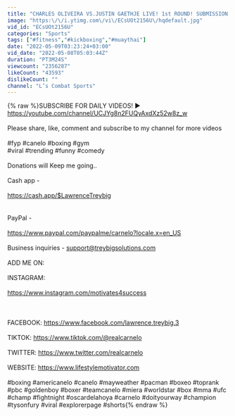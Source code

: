 ```yaml
---
title: "CHARLES OLIVEIRA VS.JUSTIN GAETHJE LIVE! 1st ROUND! SUBMISSION!"
image: "https:\/\/i.ytimg.com\/vi\/ECsUOt2156U\/hqdefault.jpg"
vid_id: "ECsUOt2156U"
categories: "Sports"
tags: ["#fitness","#kickboxing","#muaythai"]
date: "2022-05-09T03:23:24+03:00"
vid_date: "2022-05-08T05:03:44Z"
duration: "PT3M24S"
viewcount: "2356287"
likeCount: "43593"
dislikeCount: ""
channel: "L’s Combat Sports"
---
```

{% raw %}SUBSCRIBE FOR DAILY VIDEOS! ► <a rel="nofollow" target="blank" href="https://youtube.com/channel/UCJYg8n2FUQyAxdXz52w8z_w">https://youtube.com/channel/UCJYg8n2FUQyAxdXz52w8z_w</a><br /><br />Please share, like,  comment and subscribe to my channel for more videos <br /><br />#fyp #canelo #boxing #gym<br /> #viral #trending #funny #comedy<br /><br />Donations will Keep me going.. <br /><br />Cash app -<br /><br /><a rel="nofollow" target="blank" href="https://cash.app/$LawrenceTreybig">https://cash.app/$LawrenceTreybig</a><br /><br /><br />PayPal -<br /><br /> <a rel="nofollow" target="blank" href="https://www.paypal.com/paypalme/carnelo?locale.x=en_US">https://www.paypal.com/paypalme/carnelo?locale.x=en_US</a><br /><br />Business inquiries - support@treybigsolutions.com <br /><br />ADD ME ON:<br /><br />INSTAGRAM:<br /><br /><a rel="nofollow" target="blank" href="https://www.instagram.com/motivates4success">https://www.instagram.com/motivates4success</a><br /><br /><br /><br />FACEBOOK: <a rel="nofollow" target="blank" href="https://www.facebook.com/lawrence.treybig.3">https://www.facebook.com/lawrence.treybig.3</a><br /><br />TIKTOK: <a rel="nofollow" target="blank" href="https://www.tiktok.com/@realcarnelo">https://www.tiktok.com/@realcarnelo</a><br /><br />TWITTER: <a rel="nofollow" target="blank" href="https://www.twitter.com/realcarnelo">https://www.twitter.com/realcarnelo</a><br /><br />WEBSITE: <a rel="nofollow" target="blank" href="https://www.lifestylemotivator.com">https://www.lifestylemotivator.com</a><br /><br />#boxing #americanelo #canelo #mayweather #pacman #boxeo #toprank #pbc #goldenboy  #boxer #teamcanelo #miera #worldstar #box #mma #ufc #champ #fightnight #oscardelahoya #carnelo #doityourway #champion #tysonfury #viral #explorerpage #shorts{% endraw %}
